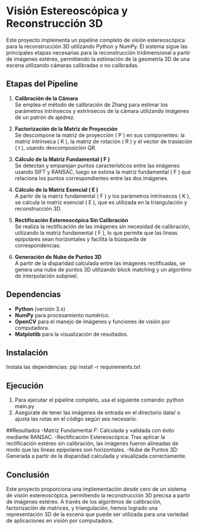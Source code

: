 # Visión Estereoscópica y Reconstrucción 3D

Este proyecto implementa un pipeline completo de visión estereoscópica para la reconstrucción 3D utilizando Python y NumPy. El sistema sigue las principales etapas necesarias para la reconstrucción tridimensional a partir de imágenes estéreo, permitiendo la estimación de la geometría 3D de una escena utilizando cámaras calibradas o no calibradas.

## Etapas del Pipeline

1. **Calibración de la Cámara**  
   Se emplea el método de calibración de Zhang para estimar los parámetros intrínsecos y extrínsecos de la cámara utilizando imágenes de un patrón de ajedrez.

2. **Factorización de la Matriz de Proyección**  
   Se descompone la matriz de proyección \( P \) en sus componentes: la matriz intrínseca \( K \), la matriz de rotación \( R \) y el vector de traslación \( t \), usando descomposición QR.

3. **Cálculo de la Matriz Fundamental \( F \)**  
   Se detectan y emparejan puntos característicos entre las imágenes usando SIFT y RANSAC, luego se estima la matriz fundamental \( F \) que relaciona los puntos correspondientes entre las dos imágenes.

4. **Cálculo de la Matriz Esencial \( E \)**  
   A partir de la matriz fundamental \( F \) y los parámetros intrínsecos \( K \), se calcula la matriz esencial \( E \), que es utilizada en la triangulación y reconstrucción 3D.

5. **Rectificación Estereoscópica Sin Calibración**  
   Se realiza la rectificación de las imágenes sin necesidad de calibración, utilizando la matriz fundamental \( F \), lo que permite que las líneas epipolares sean horizontales y facilita la búsqueda de correspondencias.

6. **Generación de Nube de Puntos 3D**  
   A partir de la disparidad calculada entre las imágenes rectificadas, se genera una nube de puntos 3D utilizando block matching y un algoritmo de interpolación subpixel.

## Dependencias

- **Python** (versión 3.x)
- **NumPy** para procesamiento numérico.
- **OpenCV** para el manejo de imágenes y funciones de visión por computadora.
- **Matplotlib** para la visualización de resultados.

## Instalación
Instala las dependencias:
pip install -r requirements.txt

## Ejecución
1. Para ejecutar el pipeline completo, usa el siguiente comando:
python main.py
2. Asegúrate de tener las imágenes de entrada en el directorio data/ o ajusta las rutas en el código según sea necesario.

##Resultados
-Matriz Fundamental 𝐹: Calculada y validada con éxito mediante RANSAC.
-Rectificación Estereoscópica:  Tras aplicar la rectificación estéreo sin calibración, las imágenes fueron alineadas de modo que las líneas epipolares son horizontales.
-Nube de Puntos 3D: Generada a partir de la disparidad calculada y visualizada correctamente.

## Conclusión
Este proyecto proporciona una implementación desde cero de un sistema de visión estereoscópica, permitiendo la reconstrucción 3D precisa a partir de imágenes estéreo. A través de los algoritmos de calibración, factorización de matrices, y triangulación, hemos logrado una representación 3D de la escena que puede ser utilizada para una variedad de aplicaciones en visión por computadora.
